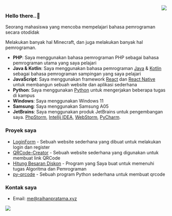 <img src="https://github-readme-stats-sigma-five.vercel.app/api?username=Xizuu&theme=vue&show_icons=true&count_private=true&include_all_commits=true" align="right"/>

### Hello there..👋

Seorang mahasiswa yang mencoba mempelajari bahasa pemrograman secara otodidak

Melakukan banyak hal Minecraft, dan juga melakukan banyak hal pemrograman.

- **PHP**: Saya menggunakan bahasa pemrograman PHP sebagai bahasa pemrograman utama yang saya pelajari
- **Java & Kotlin**: Saya menggunakan bahasa pemrograman [Java](https://www.java.com/en/) & [Kotlin](https://kotlinlang.org/) sebagai bahasa pemrograman sampingan yang saya pelajari
- **JavaScript**: Saya menggunakan framework [React](https://react.dev/) dan [React Native](https://reactnative.dev/) untuk membangun sebuah website dan aplikasi sederhana
- **Python**:  Saya menggunakan [Python](https://www.python.org/) untuk mengerjakan beberapa tugas di kampus
- **Windows**: Saya menggunakan Windows 11
- **Samsung**: Saya menggunakan Samsung A05
- **JetBrains**: Saya menggunakan produk JetBrains untuk pengembangan saya. [PhpStorm](https://www.jetbrains.com/phpstorm/), [Intellij IDEA](https://www.jetbrains.com/idea/), [WebStorm](https://www.jetbrains.com/webstorm/), [PyCharm](https://www.jetbrains.com/pycharm/).

### Proyek saya
- [LoginForm](https://github.com/Xizuu/LoginForm) - Sebuah website sederhana yang dibuat untuk melakukan login dan register
- [QRCode-Creator](https://github.com/Xizuu/QRCode-Creator) - Sebuah website sederhana yang digunakan untuk membuat link QRCode
- [Hitung Besaran Diskon](https://gist.github.com/Xizuu/Hitung.java) - Program yang Saya buat untuk memenuhi tugas Algoritma dan Pemrograman
- [py-qrcode](https://github.com/Xizuu/py-qrcode) - Sebuah program Python sederhana untuk membuat qrcode

### Kontak saya
- Email: me@raihanpratama.xyz

<img src="https://github-readme-stats-sigma-five.vercel.app/api/top-langs/?username=Xizuu&hide=shell,css,nsis&layout=compact"/>
